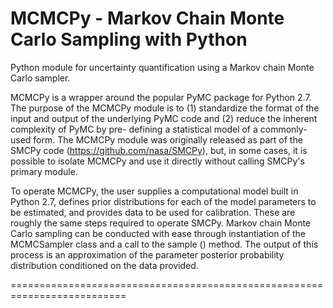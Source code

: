 MCMCPy - **M**arkov **C**hain **M**onte **C**arlo **S**ampling with **Py**thon 
==========================================================================
Python module for uncertainty quantification using a Markov chain Monte
Carlo sampler.

MCMCPy is a wrapper around the popular PyMC package for Python 2.7. The purpose
of the MCMCPy module is to (1) standardize the format of the input and output of
the underlying PyMC code and (2) reduce the inherent complexity of PyMC by pre-
defining a statistical model of a commonly-used form. The MCMCPy module was originally
released as part of the SMCPy code (https://github.com/nasa/SMCPy), but, in some
cases, it is possible to isolate MCMCPy and use it directly without calling SMCPy's
primary module.
 
To operate MCMCPy, the user supplies a computational model built in Python 2.7,
defines prior distributions for each of the model parameters to be estimated, and
provides data to be used for calibration. These are roughly the same steps required
to operate SMCPy. Markov chain Monte Carlo sampling can be conducted with ease
through instantiation of the MCMCSampler class and a call to the sample () method.
The output of this process is an approximation of the parameter posterior probability
distribution conditioned on the data provided.

==========================================================================
